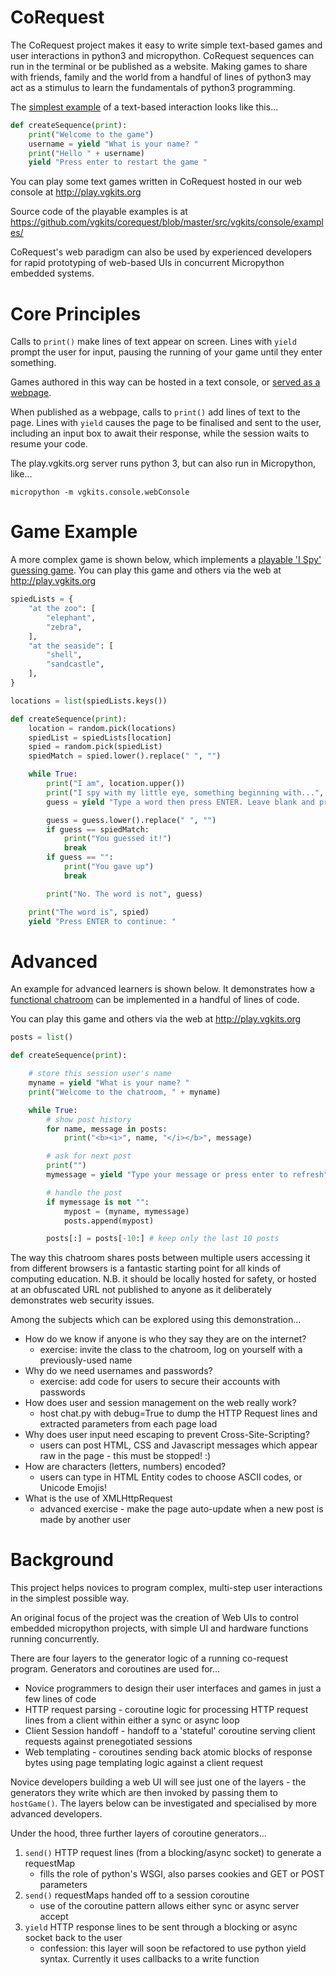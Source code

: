 # CoRequest

The CoRequest project makes it easy to write simple text-based games and user interactions in python3 and micropython. 
CoRequest sequences can run in the terminal or be published as a website. Making games to share with friends, family 
and the world from a handful of lines of python3 may act as a stimulus to learn the fundamentals of python3 programming.

The [simplest example](https://github.com/vgkits/corequest/blob/master/src/vgkits/console/examples/helloworld.py) of a 
text-based interaction looks like this...

```py
def createSequence(print):
    print("Welcome to the game")
    username = yield "What is your name? "
    print("Hello " + username)
    yield "Press enter to restart the game "
```

You can play some text games written in CoRequest hosted in our web console at http://play.vgkits.org 

Source code of the playable examples is at https://github.com/vgkits/corequest/blob/master/src/vgkits/console/examples/

CoRequest's web paradigm can also be used by experienced developers for rapid prototyping of web-based UIs in concurrent Micropython embedded systems.

# Core Principles 

Calls to `print()` make lines of text appear on screen. 
Lines with `yield` prompt the user for input, pausing the running of your game until they enter something.

Games authored in this way can be hosted in a text console, or [served as a webpage](https://github.com/vgkits/corequest/blob/master/src/vgkits/console/examples/helloweb.py).

When published as a webpage, calls to `print()` add lines of text to the page. 
Lines with `yield` causes the page to be finalised and sent to the user, including an input box to await their response, while the session waits to resume your code.

The play.vgkits.org server runs python 3, but can also run in Micropython, like...

```
micropython -m vgkits.console.webConsole
```

# Game Example

A more complex game is shown below, which implements a [playable 'I Spy' guessing game](https://github.com/vgkits/corequest/blob/master/src/vgkits/console/examples/ispy.py). You can play this game and others via the web at http://play.vgkits.org


```py
spiedLists = {
    "at the zoo": [
        "elephant",
        "zebra",
    ],
    "at the seaside": [
        "shell",
        "sandcastle",
    ],
}

locations = list(spiedLists.keys())

def createSequence(print):
    location = random.pick(locations)
    spiedList = spiedLists[location]
    spied = random.pick(spiedList)
    spiedMatch = spied.lower().replace(" ", "")

    while True:
        print("I am", location.upper())
        print("I spy with my little eye, something beginning with...", spied[0].upper())
        guess = yield "Type a word then press ENTER. Leave blank and press ENTER to give up"

        guess = guess.lower().replace(" ", "")
        if guess == spiedMatch:
            print("You guessed it!")
            break
        if guess == "":
            print("You gave up")
            break

        print("No. The word is not", guess)

    print("The word is", spied)
    yield "Press ENTER to continue: "
```

# Advanced

An example for advanced learners is shown below. It demonstrates how a [functional chatroom](https://github.com/vgkits/corequest/blob/master/src/vgkits/console/examples/chat.py) can be implemented in a handful of lines of code. 

You can play this game and others via the web at http://play.vgkits.org 

```py
posts = list()

def createSequence(print):

    # store this session user's name
    myname = yield "What is your name? "
    print("Welcome to the chatroom, " + myname)

    while True:
        # show post history
        for name, message in posts:
            print("<b><i>", name, "</i></b>", message)

        # ask for next post
        print("")
        mymessage = yield "Type your message or press enter to refresh"

        # handle the post
        if mymessage is not "":
            mypost = (myname, mymessage)
            posts.append(mypost)

        posts[:] = posts[-10:] # keep only the last 10 posts
```

The way this chatroom shares posts between multiple users accessing it from different browsers is a fantastic starting point for all kinds of computing education. N.B. it should be locally hosted for safety, or hosted at an obfuscated URL not published to anyone as it deliberately demonstrates web security issues. 

Among the subjects which can be explored using this demonstration...
* How do we know if anyone is who they say they are on the internet?
    - exercise: invite the class to the chatroom, log on yourself with a previously-used name
* Why do we need usernames and passwords?
    - exercise: add code for users to secure their accounts with passwords
* How does user and session management on the web really work? 
    - host chat.py with debug=True to dump the HTTP Request lines and extracted parameters from each page load
* Why does user input need escaping to prevent Cross-Site-Scripting?
    - users can post HTML, CSS and Javascript messages which appear raw in the page - this must be stopped! :)
* How are characters (letters, numbers) encoded?
    - users can type in HTML Entity codes to choose ASCII codes, or Unicode Emojis!
* What is the use of XMLHttpRequest
    - advanced exercise - make the page auto-update when a new post is made by another user

# Background 

This project helps novices to program complex, multi-step user interactions
in the simplest possible way. 

An original focus of the project was the creation of Web UIs to control 
embedded micropython projects, with simple UI and hardware functions running 
concurrently.

There are four layers to the generator logic of a running co-request program. Generators and coroutines are used for...

* Novice programmers to design their user interfaces and games in just a few lines of code
* HTTP request parsing - coroutine logic for processing HTTP request lines from a client within either a sync or async loop 
* Client Session handoff - handoff to a 'stateful' coroutine serving client requests against prenegotiated sessions
* Web templating - coroutines sending back atomic blocks of response bytes using page templating logic against a client request

Novice developers building a web UI will see just one of the layers - the generators they write
which are then invoked by passing them to `hostGame()`. The layers below can be investigated and 
specialised by more advanced developers. 

Under the hood, three further layers of coroutine generators...
1. `send()` HTTP request lines (from a blocking/async socket) to generate a requestMap
    - fills the role of python's WSGI, also parses cookies and GET or POST parameters
2. `send()` requestMaps handed off to a session coroutine
    - use of the coroutine pattern allows either sync or async server accept
3. `yield` HTTP response lines to be sent through a blocking or async socket back to the user 
    - confession: this layer will soon be refactored to use python yield syntax. Currently it uses callbacks to a write function